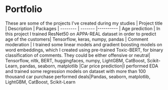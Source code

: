 # Portfolio
These are some of the projects I've created during my studies 
| Project title | Description | Packages
| -------- | ------- |----------
| Age prediction  | In this project I trained ResNet50 on APPA-REAL dataset in order to predict age of the customers| Tensorflow, keras, numpy, pandas
| Comment moderation | I trained some linear models and gradient boosting models on word embeddings, which I created using pre-trained Toxic-BERT, for binary classification of comments. They could be either offensive or neutral| Tensorflow, nltk, BERT, huggingfaces, numpy, LightGBM, CatBoost, Scikit-Learn, pandas, seaborn, matplotlib
|Car price prediction|I performed EDA and trained some regression models on dataset with more than 100 thousand car purchase performed deals|Pandas, seaborn, matplotlib, LightGBM, CatBoost, Scikit-Learn
